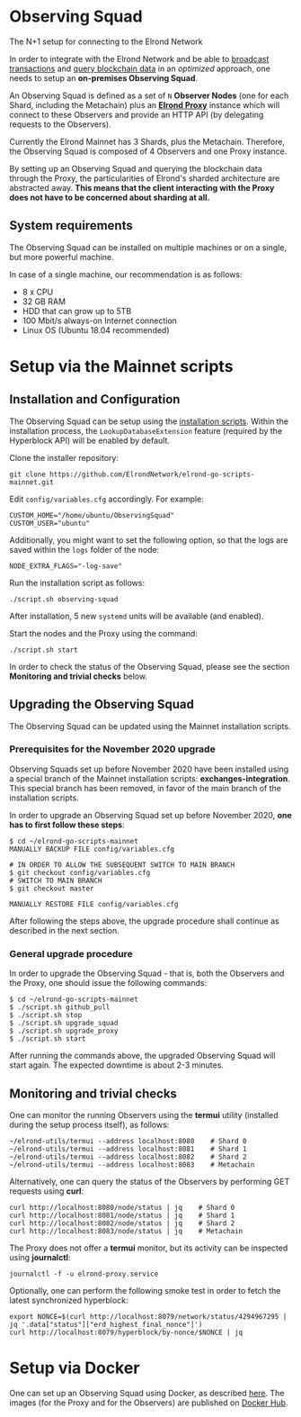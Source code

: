 # Observing Squad



The N+1 setup for connecting to the Elrond Network

In order to integrate with the Elrond Network and be able to [broadcast transactions](https://docs.elrond.com/creating-transactions) and [query blockchain data](https://docs.elrond.com/querying-the-blockchain) in an *optimized* approach, one needs to setup an **on-premises Observing Squad**.

An Observing Squad is defined as a set of `N` **Observer Nodes** (one for each Shard, including the Metachain) plus an [**Elrond Proxy**](https://docs.elrond.com/tools/proxy) instance which will connect to these Observers and provide an HTTP API (by delegating requests to the Observers).



Currently the Elrond Mainnet has 3 Shards, plus the Metachain. Therefore, the Observing Squad is composed of 4 Observers and one Proxy instance.

By setting up an Observing Squad and querying the blockchain data through the Proxy, the particularities of Elrond's sharded architecture are abstracted away. **This means that the client interacting with the Proxy does not have to be concerned about sharding at all.**

## **System requirements**

The Observing Squad can be installed on multiple machines or on a single, but more powerful machine.

In case of a single machine, our recommendation is as follows:

- 8 x CPU
- 32 GB RAM
- HDD that can grow up to 5TB
- 100 Mbit/s always-on Internet connection
- Linux OS (Ubuntu 18.04 recommended)

# **Setup via the Mainnet scripts**

## **Installation and Configuration**

The Observing Squad can be setup using the [installation scripts](https://docs.elrond.com/validators/install). Within the installation process, the `LookupDatabaseExtension` feature (required by the Hyperblock API) will be enabled by default.

Clone the installer repository:



```
git clone https://github.com/ElrondNetwork/elrond-go-scripts-mainnet.git
```

Edit `config/variables.cfg` accordingly. For example:



```
CUSTOM_HOME="/home/ubuntu/ObservingSquad"
CUSTOM_USER="ubuntu"
```

Additionally, you might want to set the following option, so that the logs are saved within the `logs` folder of the node:



```
NODE_EXTRA_FLAGS="-log-save"
```

Run the installation script as follows:



```
./script.sh observing-squad
```

After installation, 5 new `systemd` units will be available (and enabled).

Start the nodes and the Proxy using the command:



```
./script.sh start
```

In order to check the status of the Observing Squad, please see the section **Monitoring and trivial checks** below.

## **Upgrading the Observing Squad**

The Observing Squad can be updated using the Mainnet installation scripts.

### **Prerequisites for the November 2020 upgrade**

Observing Squads set up before November 2020 have been installed using a special branch of the Mainnet installation scripts: **exchanges-integration**. This special branch has been removed, in favor of the main branch of the installation scripts.

In order to upgrade an Observing Squad set up before November 2020, **one has to first follow these steps**:



```
$ cd ~/elrond-go-scripts-mainnet
MANUALLY BACKUP FILE config/variables.cfg

# IN ORDER TO ALLOW THE SUBSEQUENT SWITCH TO MAIN BRANCH
$ git checkout config/variables.cfg
# SWITCH TO MAIN BRANCH
$ git checkout master

MANUALLY RESTORE FILE config/variables.cfg
```

After following the steps above, the upgrade procedure shall continue as described in the next section.

### **General upgrade procedure**

In order to upgrade the Observing Squad - that is, both the Observers and the Proxy, one should issue the following commands:



```
$ cd ~/elrond-go-scripts-mainnet
$ ./script.sh github_pull
$ ./script.sh stop
$ ./script.sh upgrade_squad
$ ./script.sh upgrade_proxy
$ ./script.sh start
```

After running the commands above, the upgraded Observing Squad will start again. The expected downtime is about 2-3 minutes.

## **Monitoring and trivial checks**

One can monitor the running Observers using the **termui** utility (installed during the setup process itself), as follows:



```
~/elrond-utils/termui --address localhost:8080    # Shard 0
~/elrond-utils/termui --address localhost:8081    # Shard 1
~/elrond-utils/termui --address localhost:8082    # Shard 2
~/elrond-utils/termui --address localhost:8083    # Metachain
```

Alternatively, one can query the status of the Observers by performing GET requests using **curl**:



```
curl http://localhost:8080/node/status | jq    # Shard 0
curl http://localhost:8081/node/status | jq    # Shard 1
curl http://localhost:8082/node/status | jq    # Shard 2
curl http://localhost:8083/node/status | jq    # Metachain
```

The Proxy does not offer a **termui** monitor, but its activity can be inspected using **journalctl**:



```
journalctl -f -u elrond-proxy.service
```

Optionally, one can perform the following smoke test in order to fetch the latest synchronized hyperblock:



```
export NONCE=$(curl http://localhost:8079/network/status/4294967295 | jq '.data["status"]["erd_highest_final_nonce"]')
curl http://localhost:8079/hyperblock/by-nonce/$NONCE | jq

```

# **Setup via Docker**

One can set up an Observing Squad using Docker, as described [here](https://github.com/ElrondNetwork/observing-squad). The images (for the Proxy and for the Observers) are published on [Docker Hub](https://hub.docker.com/u/elrondnetwork).